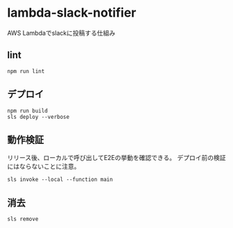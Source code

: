 # lambda-slack-notifier

AWS Lambdaでslackに投稿する仕組み

## lint

```shell script
npm run lint
```

## デプロイ

```shell script
npm run build
sls deploy --verbose
```

## 動作検証

リリース後、ローカルで呼び出してE2Eの挙動を確認できる。
デプロイ前の検証にはならないことに注意。

```shell script
sls invoke --local --function main
```

## 消去

```shell script
sls remove
```
